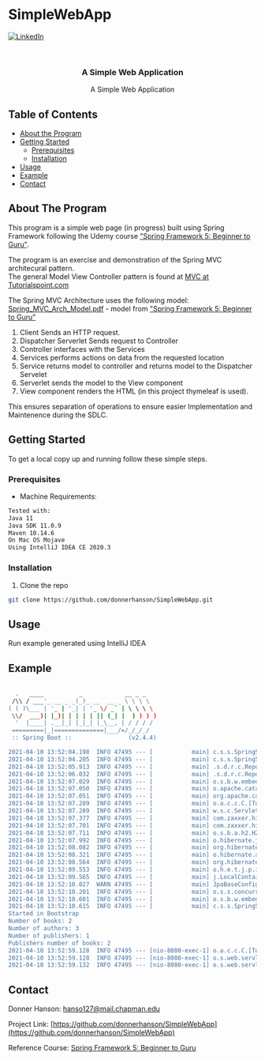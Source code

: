 # SimpleWebApp
 
 <!-- PROJECT SHIELDS -->
 <!--
 *** I'm using markdown "reference style" links for readability.
 *** Reference links are enclosed in brackets [ ] instead of parentheses ( ).
 *** See the bottom of this document for the declaration of the reference variables
 *** for contributors-url, forks-url, etc. This is an optional, concise syntax you may use.
 *** https://www.markdownguide.org/basic-syntax/#reference-style-links
 -->

 [![LinkedIn][linkedin-shield]][linkedin-url]



 <!-- PROJECT LOGO -->
 <br />

   <h3 align="center">A Simple Web Application</h3>

   <p align="center">
    A Simple Web Application
     <br />
   </p>
 </p>



 <!-- TABLE OF CONTENTS -->
 ## Table of Contents

 * [About the Program](#about-the-program)
 * [Getting Started](#getting-started)
   * [Prerequisites](#prerequisites)
   * [Installation](#installation)
 * [Usage](#usage)
 * [Example](#example)
 * [Contact](#contact)



 <!-- ABOUT THE PROGRAM -->
 ## About The Program

This program is a simple web page (in progress) built using Spring Framework following the Udemy course ["Spring Framework 5: Beginner to Guru"](https://www.udemy.com/course/spring-framework-5-beginner-to-guru/).

The program is an exercise and demonstration of the Spring MVC architecural pattern.  
The general Model View Controller pattern is found at [MVC at Tutorialspoint.com](https://www.tutorialspoint.com/mvc_framework/mvc_framework_introduction.htm)  

The Spring MVC Architecture uses the following model:
[Spring_MVC_Arch_Model.pdf](https://github.com/donnerhanson/SimpleWebApp/files/6290677/Spring_MVC_Arch_Model.pdf) - model from ["Spring Framework 5: Beginner to Guru"](https://www.udemy.com/course/spring-framework-5-beginner-to-guru/learn/lecture/17814928#content)
1. Client Sends an HTTP request.
2. Dispatcher Serverlet Sends request to Controller
3. Controller interfaces with the Services
4. Services performs actions on data from the requested location
5. Service returns model to controller and returns model to the Dispatcher Servelet
6. Serverlet sends the model to the View component
7. View component renders the HTML (in this project thymeleaf is used).

This ensures separation of operations to ensure easier Implementation and Maintenence during the SDLC.   

 <!-- GETTING STARTED -->
 ## Getting Started

 To get a local copy up and running follow these simple steps.

 ### Prerequisites
 * Machine Requirements:  
 ```sh  
Tested with:
Java 11
Java SDK 11.0.9
Maven 10.14.6
On Mac OS Mojave  
Using IntelliJ IDEA CE 2020.3 
 ```  

 ### Installation  

 1. Clone the repo  
 ```sh  
 git clone https://github.com/donnerhanson/SimpleWebApp.git
 ```  

 <!-- USAGE EXAMPLES -->
 ## Usage
Run example generated using IntelliJ IDEA

 ## Example

 <!--1. Example: [text to display](pdf or filename here)  -->

```sh  
 
  .   ____          _            __ _ _
 /\\ / ___'_ __ _ _(_)_ __  __ _ \ \ \ \
( ( )\___ | '_ | '_| | '_ \/ _` | \ \ \ \
 \\/  ___)| |_)| | | | | || (_| |  ) ) ) )
  '  |____| .__|_| |_|_| |_\__, | / / / /
 =========|_|==============|___/=/_/_/_/
 :: Spring Boot ::                (v2.4.4)

2021-04-10 13:52:04.198  INFO 47495 --- [           main] c.s.s.Spring5webappApplication           : Starting Spring5webappApplication using Java 15.0.2 on donners-mbp-2.lan with PID 47495 (/Users/Donner/Desktop/Spring/SimpleWebApp/SimpleWebApp/spring5webapp/target/classes started by Donner in /Users/Donner/Desktop/Spring/SimpleWebApp/SimpleWebApp/spring5webapp)
2021-04-10 13:52:04.205  INFO 47495 --- [           main] c.s.s.Spring5webappApplication           : No active profile set, falling back to default profiles: default
2021-04-10 13:52:05.913  INFO 47495 --- [           main] .s.d.r.c.RepositoryConfigurationDelegate : Bootstrapping Spring Data JPA repositories in DEFAULT mode.
2021-04-10 13:52:06.032  INFO 47495 --- [           main] .s.d.r.c.RepositoryConfigurationDelegate : Finished Spring Data repository scanning in 99 ms. Found 3 JPA repository interfaces.
2021-04-10 13:52:07.029  INFO 47495 --- [           main] o.s.b.w.embedded.tomcat.TomcatWebServer  : Tomcat initialized with port(s): 8080 (http)
2021-04-10 13:52:07.050  INFO 47495 --- [           main] o.apache.catalina.core.StandardService   : Starting service [Tomcat]
2021-04-10 13:52:07.051  INFO 47495 --- [           main] org.apache.catalina.core.StandardEngine  : Starting Servlet engine: [Apache Tomcat/9.0.44]
2021-04-10 13:52:07.289  INFO 47495 --- [           main] o.a.c.c.C.[Tomcat].[localhost].[/]       : Initializing Spring embedded WebApplicationContext
2021-04-10 13:52:07.289  INFO 47495 --- [           main] w.s.c.ServletWebServerApplicationContext : Root WebApplicationContext: initialization completed in 2910 ms
2021-04-10 13:52:07.377  INFO 47495 --- [           main] com.zaxxer.hikari.HikariDataSource       : HikariPool-1 - Starting...
2021-04-10 13:52:07.701  INFO 47495 --- [           main] com.zaxxer.hikari.HikariDataSource       : HikariPool-1 - Start completed.
2021-04-10 13:52:07.711  INFO 47495 --- [           main] o.s.b.a.h2.H2ConsoleAutoConfiguration    : H2 console available at '/h2-console'. Database available at 'jdbc:h2:mem:0fbf156c-6353-4d41-b5c6-d316bef2d9e2'
2021-04-10 13:52:07.992  INFO 47495 --- [           main] o.hibernate.jpa.internal.util.LogHelper  : HHH000204: Processing PersistenceUnitInfo [name: default]
2021-04-10 13:52:08.082  INFO 47495 --- [           main] org.hibernate.Version                    : HHH000412: Hibernate ORM core version 5.4.29.Final
2021-04-10 13:52:08.321  INFO 47495 --- [           main] o.hibernate.annotations.common.Version   : HCANN000001: Hibernate Commons Annotations {5.1.2.Final}
2021-04-10 13:52:08.564  INFO 47495 --- [           main] org.hibernate.dialect.Dialect            : HHH000400: Using dialect: org.hibernate.dialect.H2Dialect
2021-04-10 13:52:09.553  INFO 47495 --- [           main] o.h.e.t.j.p.i.JtaPlatformInitiator       : HHH000490: Using JtaPlatform implementation: [org.hibernate.engine.transaction.jta.platform.internal.NoJtaPlatform]
2021-04-10 13:52:09.565  INFO 47495 --- [           main] j.LocalContainerEntityManagerFactoryBean : Initialized JPA EntityManagerFactory for persistence unit 'default'
2021-04-10 13:52:10.027  WARN 47495 --- [           main] JpaBaseConfiguration$JpaWebConfiguration : spring.jpa.open-in-view is enabled by default. Therefore, database queries may be performed during view rendering. Explicitly configure spring.jpa.open-in-view to disable this warning
2021-04-10 13:52:10.201  INFO 47495 --- [           main] o.s.s.concurrent.ThreadPoolTaskExecutor  : Initializing ExecutorService 'applicationTaskExecutor'
2021-04-10 13:52:10.601  INFO 47495 --- [           main] o.s.b.w.embedded.tomcat.TomcatWebServer  : Tomcat started on port(s): 8080 (http) with context path ''
2021-04-10 13:52:10.615  INFO 47495 --- [           main] c.s.s.Spring5webappApplication           : Started Spring5webappApplication in 7.487 seconds (JVM running for 8.83)
Started in Bootstrap
Number of books: 2
Number of authors: 3
Number of publishers: 1
Publishers number of books: 2
2021-04-10 13:52:59.128  INFO 47495 --- [nio-8080-exec-1] o.a.c.c.C.[Tomcat].[localhost].[/]       : Initializing Spring DispatcherServlet 'dispatcherServlet'
2021-04-10 13:52:59.128  INFO 47495 --- [nio-8080-exec-1] o.s.web.servlet.DispatcherServlet        : Initializing Servlet 'dispatcherServlet'
2021-04-10 13:52:59.132  INFO 47495 --- [nio-8080-exec-1] o.s.web.servlet.DispatcherServlet        : Completed initialization in 4 ms

```



 <!-- CONTACT -->
 ## Contact

 Donner Hanson: hanso127@mail.chapman.edu  



 Project Link: [https://github.com/donnerhanson/SimpleWebApp](https://github.com/donnerhanson/SimpleWebApp)

Reference Course: [Spring Framework 5: Beginner to Guru](https://www.udemy.com/course/spring-framework-5-beginner-to-guru/)

 <!-- MARKDOWN LINKS & IMAGES -->
 <!-- https://www.markdownguide.org/basic-syntax/#reference-style-links -->

 [linkedin-shield]: https://img.shields.io/badge/-LinkedIn-black.svg?style=flat-square&logo=linkedin&colorB=555
 [linkedin-url]: https://linkedin.com/in/donner-hanson
